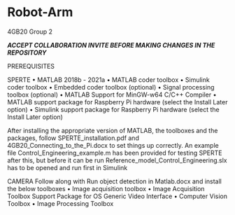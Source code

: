 # Robot-Arm
4GB20 Group 2 

***ACCEPT COLLABORATION INVITE BEFORE MAKING CHANGES IN THE REPOSITORY***

PREREQUISITES 

  SPERTE
  • MATLAB 2018b - 2021a
  • MATLAB coder toolbox
  • Simulink coder toolbox
  • Embedded coder toolbox (optional)
  • Signal processing toolbox (optional)
  • MATLAB Support for MinGW-w64 C/C++ Compiler
  • MATLAB support package for Raspberry Pi hardware (select the Install Later option)
  • Simulink support package for Raspberry Pi hardware (select the Install Later option)

  After installing the appropriate version of MATLAB, the toolboxes and the packages, follow SPERTE_installation.pdf and 4GB20_Connecting_to_the_Pi.docx to set things up correctly. An example file Control_Engineering_example.m has been provided for testing SPERTE after this, but before it can be run Reference_model_Control_Engineering.slx has to be opened and run first in Simulink
  
  CAMERA
Follow along with Run object detection in Matlab.docx and install the below toolboxes
  • Image acquisition toolbox
  • Image Acquisition Toolbox Support Package for OS Generic Video Interface
  • Computer Vision Toolbox
  • Image Processing Toolbox
